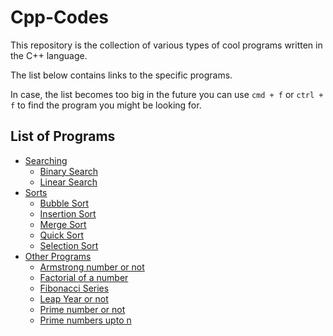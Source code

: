 # Cpp-Codes
This repository is the collection of various types of cool programs written in the C++ language. 

The list below contains links to the specific programs.

In case, the list becomes too big in the future you can use `cmd + f` or `ctrl + f` to find the program you might be looking for.

## List of Programs

- [Searching](./Searching)
  - [Binary Search](./Searching/binarysearch.cpp)
  - [Linear Search](./Searching/linearsearch.cpp)
- [Sorts](./Sorts)
  - [Bubble Sort](./Sorts/bubblesort.cpp)
  - [Insertion Sort](./Sorts/insertionsort.cpp)
  - [Merge Sort](./Sorts/mergesort.cpp)
  - [Quick Sort](./Sorts/quicksort.cpp)
  - [Selection Sort](./Sorts/selectionsort.cpp)
- [Other Programs](./otherprograms)
  - [Armstrong number or not](./otherprograms/armstrongnumber.cpp)
  - [Factorial of a number](./otherprograms/factorial.cpp)
  - [Fibonacci Series](./otherprograms/fibonacci.cpp)
  - [Leap Year or not](./otherprograms/leapyear.cpp)
  - [Prime number or not](./otherprograms/primenumber.cpp)
  - [Prime numbers upto n](./otherprograms/primenumupton.cpp)
